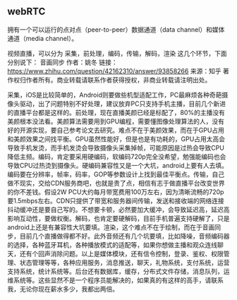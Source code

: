 ## webRTC

拥有一个可以运行的点对点（peer-to-peer）数据通道（data channel）和媒体通道（media channel）。



视频直播，可以分为 采集，前处理，编码，传输，解码，渲染 这几个环节，下面分别说下：
音画同步
作者：姚冬
链接：https://www.zhihu.com/question/42162310/answer/93858266
来源：知乎
著作权归作者所有。商业转载请联系作者获得授权，非商业转载请注明出处。

采集，iOS是比较简单的，Android则要做些机型适配工作，PC最麻烦各种奇葩摄像头驱动，出了问题特别不好处理，建议放弃PC只支持手机主播，目前几个新进的直播平台都是这样的。前处理，现在直播美颜已经是标配了，80%的主播没有美颜根本没法看。美颜算法需要用到GPU编程，需要懂图像处理算法的人，没有好的开源实现，要自己参考论文去研究。难点不在于美颜效果，而在于GPU占用和美颜效果之间找平衡。GPU虽然性能好，但是也是有功耗的，GPU占用太高会导致手机发烫，而手机发烫会导致摄像头采集掉帧，可能原因是过热会导致CPU降低主频。编码，肯定要采用硬编码，软编码720p完全没希望，勉强能编码也会导致CPU过热烫到摄像头。硬编码兼容性又是一个大坑，android上要有人去填。编码要在分辨率，帧率，码率，GOP等参数设计上找到最佳平衡点。传输，自己做不现实，交给CDN服务商吧，也就是贵了点，相信有志于做直播平台改变世界的你不差钱。假设2W PCU大约每月带宽费用100万左右，因为清晰流畅的720p要1.5mbps左右。CDN只提供了带宽和服务器间传输，发送和接收端的网络连接抖动缓冲还是要自己写的。不想要卡顿，必然要加大缓冲，会导致延迟高，延迟高影响互动性，要做权衡。解码，也肯定要硬解码，目前手机普遍支持硬解了，只是android上还是有兼容性大坑要填。渲染，这个难点不在于绘制，而在于音画同步，目前几个直播做得都不好。此外音频还有几个坑要填，比如降噪，音频编码器的选择，各种蓝牙耳机，各种播放模式的适配等，如果你想做主播和观众连线聊天，还有个回声消除问题。以上是媒体模块，还有信令控制，登录、鉴权、权限管理、状态管理等等，各种应用服务，消息推送，聊天，礼物系统，支付系统，运营支持系统，统计系统等。后台还有数据库，缓存，分布式文件存储，消息队列，运维系统等。这些显然不是一个程序员能解决的，如果真的有这样的高手，请联系我，无论你现在薪水多少，我都出两倍。

